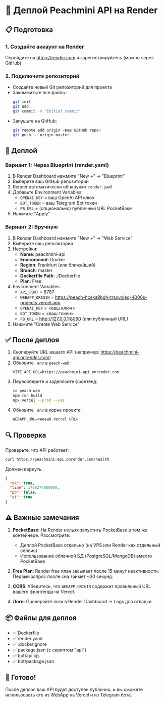# 🚀 Деплой Peachmini API на Render

## 📋 Подготовка

### 1. Создайте аккаунт на Render
Перейдите на https://render.com и зарегистрируйтесь (можно через GitHub).

### 2. Подключите репозиторий
- Создайте новый Git репозиторий для проекта
- Закоммитьте все файлы:
  ```bash
  git init
  git add .
  git commit -m "Initial commit"
  ```
- Запушьте на GitHub:
  ```bash
  git remote add origin <ваш GitHub repo>
  git push -u origin master
  ```

## 🔧 Деплой

### Вариант 1: Через Blueprint (render.yaml)
1. В Render Dashboard нажмите "New +" → "Blueprint"
2. Выберите ваш GitHub репозиторий
3. Render автоматически обнаружит `render.yaml`
4. Добавьте Environment Variables:
   - `OPENAI_KEY` = ваш OpenAI API ключ
   - `BOT_TOKEN` = ваш Telegram Bot токен
   - `PB_URL` = (опционально) публичный URL PocketBase
5. Нажмите "Apply"

### Вариант 2: Вручную
1. В Render Dashboard нажмите "New +" → "Web Service"
2. Выберите ваш репозиторий
3. Настройки:
   - **Name**: peachmini-api
   - **Environment**: Docker
   - **Region**: Frankfurt (или ближайший)
   - **Branch**: master
   - **Dockerfile Path**: ./Dockerfile
   - **Plan**: Free
4. Environment Variables:
   - `API_PORT` = 8787
   - `WEBAPP_ORIGIN` = https://peach-hcska9bgh-trsoyoleg-4006s-projects.vercel.app
   - `OPENAI_KEY` = <ваш ключ>
   - `BOT_TOKEN` = <ваш токен>
   - `PB_URL` = http://127.0.0.1:8090 (или публичный URL)
5. Нажмите "Create Web Service"

## ✅ После деплоя

1. Скопируйте URL вашего API (например: https://peachmini-api.onrender.com)
2. Обновите `.env` в `peach-web`:
   ```
   VITE_API_URL=https://peachmini-api.onrender.com
   ```
3. Пересоберите и задеплойте фронтенд:
   ```bash
   cd peach-web
   npm run build
   npx vercel --prod --yes
   ```
4. Обновите `.env` в корне проекта:
   ```
   WEBAPP_URL=<новый Vercel URL>
   ```

## 🔍 Проверка

Проверьте, что API работает:
```bash
curl https://peachmini-api.onrender.com/health
```

Должен вернуть:
```json
{
  "ok": true,
  "time": 1760274000000,
  "pb": false,
  "ai": true
}
```

## ⚠️ Важные замечания

1. **PocketBase**: На Render нельзя запустить PocketBase в том же контейнере. Рассмотрите:
   - Деплой PocketBase отдельно (на VPS или Render как отдельный сервис)
   - Использование облачной БД (PostgreSQL/MongoDB) вместо PocketBase

2. **Free Plan**: Render free план засыпает после 15 минут неактивности. Первый запрос после сна займет ~30 секунд.

3. **CORS**: Убедитесь, что `WEBAPP_ORIGIN` содержит правильный URL вашего фронтенда на Vercel.

4. **Логи**: Проверяйте логи в Render Dashboard → Logs для отладки.

## 📦 Файлы для деплоя

- ✅ Dockerfile
- ✅ render.yaml
- ✅ .dockerignore
- ✅ package.json (с скриптом "api")
- ✅ bot/api.cjs
- ✅ bot/package.json

## 🎉 Готово!

После деплоя ваш API будет доступен публично, и вы сможете использовать его из WebApp на Vercel и из Telegram бота.

